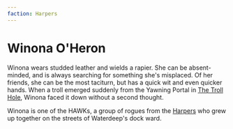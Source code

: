```yaml
---
faction: Harpers
---
```

# Winona O'Heron
Winona wears studded leather and wields a rapier. She can be absent-minded, and is always searching for something she's misplaced. Of her friends, she can be the most taciturn, but has a quick wit and even quicker hands. When a troll emerged suddenly from the Yawning Portal in [The Troll Hole](../Adventure%20Log/The%20Troll%20Hole.md), Winona faced it down without a second thought.

Winona is one of the HAWKs, a group of rogues from the [Harpers](../Factions/Harpers.md) who grew up together on the streets of Waterdeep's dock ward.